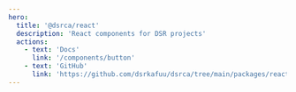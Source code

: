 ```yaml
---
hero:
  title: '@dsrca/react'
  description: 'React components for DSR projects'
  actions:
    - text: 'Docs'
      link: '/components/button'
    - text: 'GitHub'
      link: 'https://github.com/dsrkafuu/dsrca/tree/main/packages/react'
---
```

